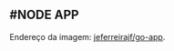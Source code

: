 #NODE APP
----------------------
Endereço da imagem: [jeferreirajf/go-app](https://hub.docker.com/repository/docker/jeferreirajf/go-app).